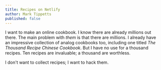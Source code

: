 ```yaml
---
title: Recipes on Netlify
author: Mark Tippetts
published: false
---
```

I want to make an online cookbook. I know there are already millions out there. The main problem with _them_ is that there are millions. I already have an impressive collection of analog cookbooks too, including one titled _The Thousand Recipe Chinese Cookbook_. But I have no use for a thousand recipes. Ten recipes are invaluable; a thousand are worthless.

I don't want to collect recipes; I want to hack them. 
